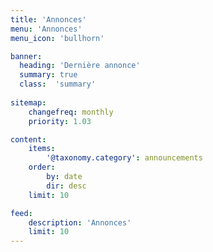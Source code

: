 ```yaml
---
title: 'Annonces'
menu: 'Annonces'
menu_icon: 'bullhorn'

banner:
  heading: 'Dernière annonce'
  summary: true
  class:  'summary'
      
sitemap:
    changefreq: monthly
    priority: 1.03

content:
    items:
        '@taxonomy.category': announcements
    order:
        by: date
        dir: desc
    limit: 10

feed:
    description: 'Annonces'
    limit: 10
---
```

